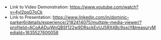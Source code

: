 - Link to Video Demonstration: https://www.youtube.com/watch?v=4yI2psG7oCk
- Link to Presentation: https://www.linkedin.com/in/dominic-parker6/details/experience/2182414075/multiple-media-viewer/?profileId=ACoAADujWnQBSf122w9DRsckEvUJ5RX4Bc9sxcY&treasuryMediaId=1635527600058 
